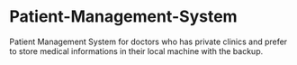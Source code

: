 # Patient-Management-System
Patient Management System for doctors who has private clinics and prefer to store medical informations in their local machine with the backup.
